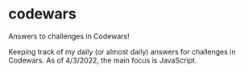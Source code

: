 # codewars
Answers to challenges in Codewars!

Keeping track of my daily (or almost daily) answers for challenges in Codewars.
As of 4/3/2022, the main focus is JavaScript.
